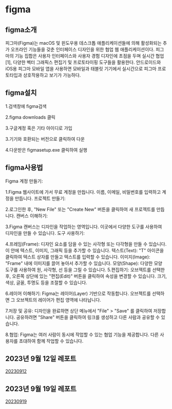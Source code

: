 # figma


##  figma소개
피그마(Figma)는 macOS 및 윈도우용 데스크톱 애플리케이션들에 의해 활성화되는 추가 오프라인 기능들을 갖춘 인터페이스 디자인을 위한 협업 웹 애플리케이션이다. 
피그마의 기능 집합은 사용자 인터페이스와 사용자 경험 디자인에 초점을 두며 실시간 협업[1], 다양한 벡터 그래픽스 편집기 및 프로토타이핑 도구들을 활용한다. 
안드로이드와 iOS용 피그마 모바일 앱을 사용하면 모바일과 태블릿 기기에서 실시간으로 피그마 프로토타입과 상호작용하고 보기가 가능하다.



##  figma설치
1.검색창에 figma검색

2.figma downloads 클릭

3.구글계정 혹은 기타 아이디로 가입

3.기기와 호환되는 버전으로 클릭하여 다운

4.다운받은 figmasetup.exe 클릭하여 실행



##  figma사용법
Figma 계정 만들기:

1.Figma 웹사이트에 가서 무료 계정을 만듭니다.
  이름, 이메일, 비밀번호를 입력하고 계정을 만듭니다.
  프로젝트 만들기:

2.로그인한 후, "New File" 또는 "Create New" 버튼을 클릭하여 새 프로젝트를 만듭니다.
  캔버스 이해하기:

3.Figma 캔버스는 디자인을 작업하는 영역입니다. 이곳에서 다양한 도구를 사용하여 디자인을 만들 수 있습니다.
  도구 사용하기:

4.프레임(Frame): 디자인 요소를 담을 수 있는 사각형 또는 다각형을 만들 수 있습니다. 이 안에 텍스트, 이미지, 그래픽 등을 추가할 수 있습니다.
  텍스트(Text): "T" 아이콘을 클릭하여 텍스트 상자를 만들고 텍스트를 입력할 수 있습니다.
  이미지(Image): "Frame" 내에 이미지를 끌어 놓아서 추가할 수 있습니다.
  모양(Shape): 다양한 모양 도구를 사용하여 원, 사각형, 선 등을 그릴 수 있습니다.
5.편집하기:
  오브젝트를 선택한 후, 오른쪽 상단에 있는 "편집(Edit)" 버튼을 클릭하여 속성을 변경할 수 있습니다. 크기, 색상, 글꼴, 투명도 등을 조절할 수 있습니다.
  
6.레이어 이해하기:
  Figma는 레이어(Layer) 기반으로 작동합니다. 오브젝트를 선택하면 그 오브젝트의 레이어가 편집 영역에 나타납니다.

7.저장 및 공유:
  디자인을 완료하면 상단 메뉴에서 "File" > "Save" 를 클릭하여 저장합니다.
  공유하려면 "Share" 버튼을 클릭하여 링크를 생성하고 다른 사람과 공유할 수 있습니다.

8.협업:
  Figma는 여러 사람이 동시에 작업할 수 있는 협업 기능을 제공합니다. 다른 사용자를 초대하여 함께 작업할 수 있습니다.

##  2023년 9월 12일 레포트
[20230912](https://yuls0202.github.io/figma/0912/1st_rep/index.html)

##  2023년 9월 19일 레포트
[20230919](https://yuls0202.github.io/record/sourcecode/index.html)




